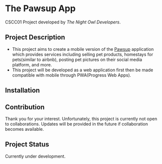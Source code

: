# The Pawsup App
CSCC01 Project developed by *The Night Owl Developers*.

## Project Description
- This project aims to create a mobile version of the [Pawsup](https://pawsupinc.com/) application which provides services including selling pet products, homestays for pets(similar to airbnb), posting pet pictures on their social media platform, and more. 
- This project will be developed as a web application first then be made compatible with mobile through PWA(Progress Web Apps).

## Installation

## Contribution 
Thank you for your interest. Unfortunately, this project is currently not open to collaborations. Updates will be provided in the future if collaboration becomes available.

## Project Status
Currently under development.
